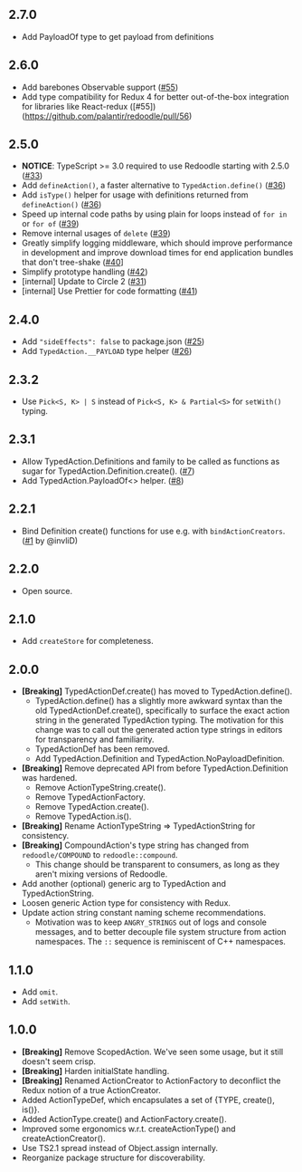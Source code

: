 ## 2.7.0

- Add PayloadOf type to get payload from definitions
## 2.6.0

- Add barebones Observable support ([#55](https://github.com/palantir/redoodle/pull/56))
- Add type compatibility for Redux 4 for better out-of-the-box integration for libraries like React-redux ([#55])(https://github.com/palantir/redoodle/pull/56)

## 2.5.0

- **NOTICE**: TypeScript >= 3.0 required to use Redoodle starting with 2.5.0 ([#33](https://github.com/palantir/redoodle/pull/33))
- Add `defineAction()`, a faster alternative to `TypedAction.define()` ([#36](https://github.com/palantir/redoodle/pull/36))
- Add `isType()` helper for usage with definitions returned from `defineAction()` ([#36](https://github.com/palantir/redoodle/pull/36))
- Speed up internal code paths by using plain for loops instead of `for in` or `for of` ([#39](https://github.com/palantir/redoodle/pull/39))
- Remove internal usages of `delete` ([#39](https://github.com/palantir/redoodle/pull/39))
- Greatly simplify logging middleware, which should improve performance in development and improve download times for end application bundles that don't tree-shake ([#40](https://github.com/palantir/redoodle/pull/40)]
- Simplify prototype handling ([#42](https://github.com/palantir/redoodle/pull/42))
- [internal] Update to Circle 2 ([#31](https://github.com/palantir/redoodle/pull/31))
- [internal] Use Prettier for code formatting ([#41](https://github.com/palantir/redoodle/pull/41))

## 2.4.0

- Add `"sideEffects": false` to package.json ([#25](https://github.com/palantir/redoodle/pull/25))
- Add `TypedAction.__PAYLOAD` type helper ([#26](https://github.com/palantir/redoodle/pull/26))

## 2.3.2

- Use `Pick<S, K> | S` instead of `Pick<S, K> & Partial<S>` for `setWith()` typing.

## 2.3.1

- Allow TypedAction.Definitions and family to be called as functions
  as sugar for TypedAction.Definition.create(). ([#7](https://github.com/palantir/redoodle/pull/7))
- Add TypedAction.PayloadOf<> helper. ([#8](https://github.com/palantir/redoodle/pull/8))

## 2.2.1

- Bind Definition create() functions for use e.g. with `bindActionCreators`. ([#1](https://github.com/palantir/redoodle/pull/1) by @invliD)

## 2.2.0

- Open source.

## 2.1.0

- Add `createStore` for completeness.

## 2.0.0

- **[Breaking]** TypedActionDef.create() has moved to TypedAction.define().
  - TypedAction.define() has a slightly more awkward syntax than the old
    TypedActionDef.create(), specifically to surface the exact action
    string in the generated TypedAction typing. The motivation for this change
    was to call out the generated action type strings in editors
    for transparency and familiarity.
  - TypedActionDef has been removed.
  - Add TypedAction.Definition and TypedAction.NoPayloadDefinition.
- **[Breaking]** Remove deprecated API from before TypedAction.Definition was hardened.
  - Remove ActionTypeString.create().
  - Remove TypedActionFactory.
  - Remove TypedAction.create().
  - Remove TypedAction.is().
- **[Breaking]** Rename ActionTypeString => TypedActionString for consistency.
- **[Breaking]** CompoundAction's type string has changed from `redoodle/COMPOUND` to `redoodle::compound`.
  - This change should be transparent to consumers, as long as they aren't mixing versions of Redoodle.
- Add another (optional) generic arg to TypedAction and TypedActionString.
- Loosen generic Action type for consistency with Redux.
- Update action string constant naming scheme recommendations.
  - Motivation was to keep `ANGRY_STRINGS` out of logs and console messages,
    and to better decouple file system structure from action namespaces.
    The `::` sequence is reminiscent of C++ namespaces.

## 1.1.0

- Add `omit`.
- Add `setWith`.

## 1.0.0

- **[Breaking]** Remove ScopedAction. We've seen some usage, but it still doesn't seem crisp.
- **[Breaking]** Harden initialState handling.
- **[Breaking]** Renamed ActionCreator to ActionFactory to deconflict the Redux notion of a true ActionCreator.
- Added ActionTypeDef, which encapsulates a set of {TYPE, create(), is()}.
- Added ActionType.create() and ActionFactory.create().
- Improved some ergonomics w.r.t. createActionType() and createActionCreator().
- Use TS2.1 spread instead of Object.assign internally.
- Reorganize package structure for discoverability.
